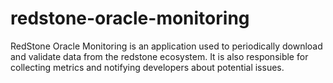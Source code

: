# redstone-oracle-monitoring

RedStone Oracle Monitoring is an application used to periodically download and validate data from the redstone ecosystem. It is also responsible for collecting metrics and notifying developers about potential issues.

